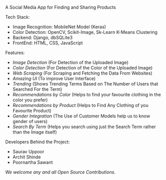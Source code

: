 A Social Media App for Finding and Sharing Products

Tech Stack:
- Image Recognition: MobileNet Model (Keras)
- Color Detection: OpenCV, Scikit-Image, Sk-Learn K-Means Clustering
- Backend: Django, dbSQLite3
- FrontEnd: HTML, CSS, JavaScript

Features:
- *Image Detection* (For Detection of the Uploaded Image)
- *Color Detection* (For Detection of the Color of the Uploaded Image)
- *Web Scraping* (For Scraping and Fetching the Data From Websites)
- *Amazing UI* (To improve User Interface)
- *Trending* (Shows Trending Terms Based on The Number of Users that Searched For the Term)
- *Recommendations by Color* (Helps to find your favourite clothing in the color you prefer)
- *Recommendations by Product* (Helps to Find Any Clothing of you Favourite Product)
- *Gender Integration* (The Use of Customer Models help us to know gender of users)
- *Search By Term* (Helps you search using just the Search Term rather than the Image itself)

Developers Behind the Project:
- Saurav Uppoor 
- Archit Shinde 
- Poornartha Sawant

*We welcome any and all Open Source Contributions.*